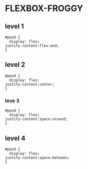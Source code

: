 # FLEXBOX-FROGGY

## level 1
```
#pond {
  display: flex;
justify-content:flex-end;
}
```


## level 2

```
#pond {
  display: flex;
justify-content:center;
}
```

### leve 3

```
#pond {
  display: flex;
justify-content:space-around;
}
```

## level 4

```
#pond {
  display: flex;
justify-content:space-between;
}
```
